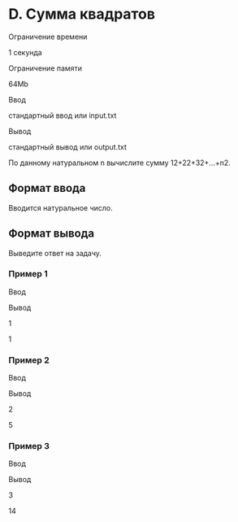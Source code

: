 D. Сумма квадратов
==================

Ограничение времени

1 секунда

Ограничение памяти

64Mb

Ввод

стандартный ввод или input.txt

Вывод

стандартный вывод или output.txt

По данному натуральном n вычислите сумму 12+22+32+...+n2.

Формат ввода
------------

Вводится натуральное число.

Формат вывода
-------------

Выведите ответ на задачу.

### Пример 1

Ввод

Вывод

1

1

### Пример 2

Ввод

Вывод

2

5

### Пример 3

Ввод

Вывод

3

14